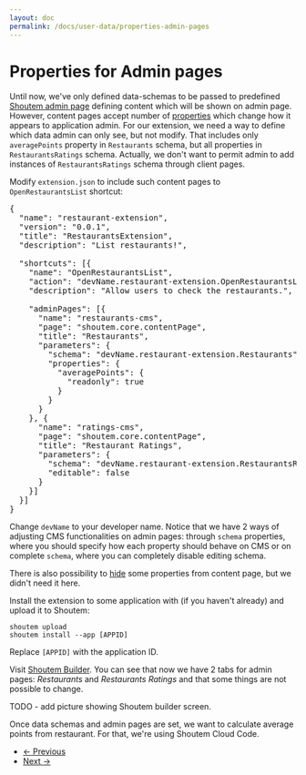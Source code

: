 ```yaml
---
layout: doc
permalink: /docs/user-data/properties-admin-pages
---
```


# Properties for Admin pages 

Until now, we've only defined data-schemas to be passed to predefined [Shoutem admin page](TODO) defining content which will be shown on admin page. However, content pages accept number of [properties](TODO) which change how it appears to application admin. For our extension, we need a way to define which data admin can only see, but not modify. That includes only `averagePoints` property in `Restaurants` schema, but all properties in `RestaurantsRatings` schema. Actually, we don't want to permit admin to add instances of `RestaurantsRatings` schema through client pages.

Modify `extension.json` to include such content pages to `OpenRestaurantsList` shortcut:

<pre>
{
  "name": "restaurant-extension",
  "version": "0.0.1",
  "title": "RestaurantsExtension",
  "description": "List restaurants!",

  "shortcuts": [{
    "name": "OpenRestaurantsList",
    "action": "devName.restaurant-extension.OpenRestaurantsList",
    "description": "Allow users to check the restaurants.",

    "adminPages": [{
      "name": "restaurants-cms",
      "page": "shoutem.core.contentPage",
      "title": "Restaurants",
      "parameters": {
        "schema": "devName.restaurant-extension.Restaurants",
<span class="newCode">        "properties": {
          "averagePoints": {
            "readonly": true
          }
        }</span>
      }
<span class="newCode">    }, {
      "name": "ratings-cms",
      "page": "shoutem.core.contentPage",
      "title": "Restaurant Ratings",
      "parameters": {
        "schema": "devName.restaurant-extension.RestaurantsRatings",
        "editable": false
      }
    }]</span>
  }]
}
</pre>

Change `devName` to your developer name. Notice that we have 2 ways of adjusting CMS functionalities on admin pages: through `schema` properties, where you should specify how each property should behave on CMS or on complete `schema`, where you can completely disable editing schema.

There is also possibility to [hide](TODO) some properties from content page, but we didn't need it here.

Install the extension to some application with (if you haven't already) and upload it to Shoutem:

```
shoutem upload
shoutem install --app [APPID]
```

Replace `[APPID]` with the application ID. 

Visit [Shoutem Builder](TODO). You can see that now we have 2 tabs for admin pages: _Restaurants_ and _Restaurants Ratings_ and that some things are not possible to change.

TODO - add picture showing Shoutem builder screen.

Once data schemas and admin pages are set, we want to calculate average points from restaurant. For that, we're using Shoutem Cloud Code.

<nav>
  <ul class="pager">
    <li class="previous">
      <a href="http://shoutem.github.io/docs/user-data/shoutem-authentication"><span aria-hidden="true">&larr;</span> Previous</a>
    </li>
    <li class="next">
      <a href="http://shoutem.github.io/docs/user-data/cloud-code">Next <span aria-hidden="true">&rarr;</span></a>
    </li>
  </ul>
</nav>